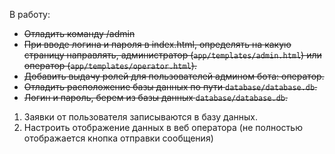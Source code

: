 В работу:

- ~~Отладить команду /admin~~
- ~~При вводе логина и пароля в index.html, определять на какую страницу направлять, администратор (`app/templates/admin.html`) или оператор (`app/templates/operator.html`).~~
- ~~Добавить выдачу ролей для пользователей админом бота: оператор.~~
- ~~Отладить расположение базы данных по пути `database/database.db`.~~
- ~~Логин и пароль, берем из базы данных `database/database.db`.~~

1. Заявки от пользователя записываются в базу данных.
2. Настроить отображение данных в веб оператора (не полностью отображается кнопка отправки сообщения)
